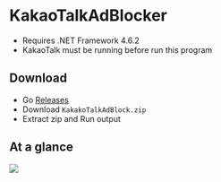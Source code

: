 # KakaoTalkAdBlocker

- Requires .NET Framework 4.6.2
- KakaoTalk must be running before run this program

## Download
- Go [Releases](https://github.com/blurfx/KakaoTalkAdBlock/releases)
- Download `KakakoTalkAdBlock.zip`
- Extract zip and Run output

## At a glance

![](https://raw.githubusercontent.com/blurfx/KakaoTalkAdBlock/master/kakaotalk.png)
